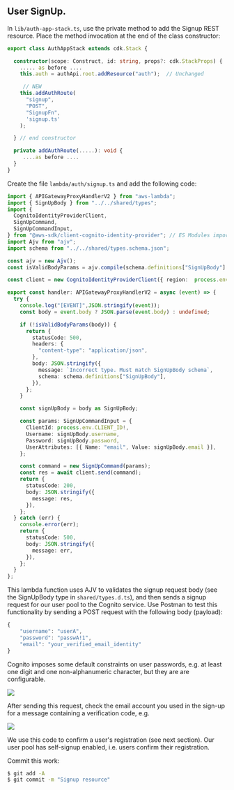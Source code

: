 ## User SignUp.

In `lib/auth-app-stack.ts`, use the private method to add the Signup REST resource. Place the method invocation at the end of the class constructor:
~~~ts
export class AuthAppStack extends cdk.Stack {

  constructor(scope: Construct, id: string, props?: cdk.StackProps) {
    ..... as before ....
    this.auth = authApi.root.addResource("auth");  // Unchanged

     // NEW
    this.addAuthRoute(
      "signup",
      "POST",
      "SignupFn",
      'signup.ts'
    );

  } // end constructor

  private addAuthRoute(.....): void {
     ....as before ....
  }
}
~~~
Create the file `lambda/auth/signup.ts` and add the following code:
~~~ts
import { APIGatewayProxyHandlerV2 } from "aws-lambda";
import { SignUpBody } from "../../shared/types";
import {
  CognitoIdentityProviderClient,
  SignUpCommand,
  SignUpCommandInput,
} from "@aws-sdk/client-cognito-identity-provider"; // ES Modules import
import Ajv from "ajv";
import schema from "../../shared/types.schema.json";

const ajv = new Ajv();
const isValidBodyParams = ajv.compile(schema.definitions["SignUpBody"] || {});

const client = new CognitoIdentityProviderClient({ region:  process.env.REGION  });

export const handler: APIGatewayProxyHandlerV2 = async (event) => {
  try {
    console.log("[EVENT]",JSON.stringify(event));
    const body = event.body ? JSON.parse(event.body) : undefined;

    if (!isValidBodyParams(body)) {
      return {
        statusCode: 500,
        headers: {
          "content-type": "application/json",
        },
        body: JSON.stringify({
          message: `Incorrect type. Must match SignUpBody schema`,
          schema: schema.definitions["SignUpBody"],
        }),
      };
    }

    const signUpBody = body as SignUpBody;

    const params: SignUpCommandInput = {
      ClientId: process.env.CLIENT_ID!,
      Username: signUpBody.username,
      Password: signUpBody.password,
      UserAttributes: [{ Name: "email", Value: signUpBody.email }],
    };

    const command = new SignUpCommand(params);
    const res = await client.send(command);
    return {
      statusCode: 200,
      body: JSON.stringify({
        message: res,
      }),
    };
  } catch (err) {
    console.error(err);
    return {
      statusCode: 500,
      body: JSON.stringify({
        message: err,
      }),
    };
  }
};
~~~
This lambda function uses AJV to validates the signup request body (see the SignUpBody type in `shared/types.d.ts`), and then sends a signup request for our user pool to the Cognito service. Use Postman to test this functionality by sending a POST request with the following body (payload):
~~~ts
{
    "username": "userA",
    "password": "passwA!1",
    "email": "your_verified_email_identity"
}
~~~
Cognito imposes some default constraints on user passwords, e.g. at least one digit and one non-alphanumeric character, but they are are configurable.

![][signup]

After sending this request, check the email account you used in the sign-up for a message containing a verification code, e.g. 

![][code]

We use this code to confirm a user's registration (see next section). Our user pool has self-signup enabled, i.e. users confirm their registration.

Commit this work:
~~~bash
$ git add -A
$ git commit -m "Signup resource"
~~~

[signup]: ./img/signup.png
[code]: ./img/code.png
[pathparameters]: ./img/pathparameters.png

